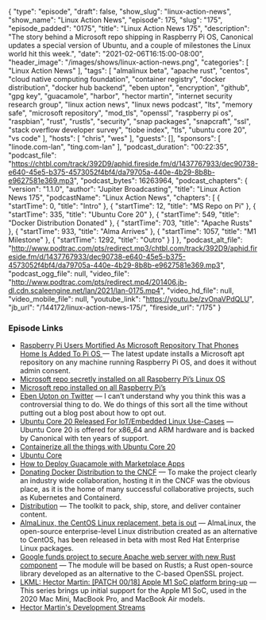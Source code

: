 {
  "type": "episode",
  "draft": false,
  "show_slug": "linux-action-news",
  "show_name": "Linux Action News",
  "episode": 175,
  "slug": "175",
  "episode_padded": "0175",
  "title": "Linux Action News 175",
  "description": "The story behind a Microsoft repo shipping in Raspberry Pi OS, Canonical updates a special version of Ubuntu, and a couple of milestones the Linux world hit this week.",
  "date": "2021-02-06T16:15:00-08:00",
  "header_image": "/images/shows/linux-action-news.png",
  "categories": [
    "Linux Action News"
  ],
  "tags": [
    "almalinux beta",
    "apache rust",
    "centos",
    "cloud native computing foundation",
    "container registry",
    "docker distribution",
    "docker hub backend",
    "eben upton",
    "encryption",
    "github",
    "gpg key",
    "guacamole",
    "harbor",
    "hector martin",
    "internet security research group",
    "linux action news",
    "linux news podcast",
    "lts",
    "memory safe",
    "microsoft repository",
    "mod_tls",
    "openssl",
    "raspberry pi os",
    "raspbian",
    "rust",
    "rustls",
    "security",
    "snap packages",
    "snapcraft",
    "ssl",
    "stack overflow developer survey",
    "tiobe index",
    "tls",
    "ubuntu core 20",
    "vs code"
  ],
  "hosts": [
    "chris",
    "wes"
  ],
  "guests": [],
  "sponsors": [
    "linode.com-lan",
    "ting.com-lan"
  ],
  "podcast_duration": "00:22:35",
  "podcast_file": "https://chtbl.com/track/392D9/aphid.fireside.fm/d/1437767933/dec90738-e640-45e5-b375-4573052f4bf4/da79705a-440e-4b29-8b8b-e9627581e369.mp3",
  "podcast_bytes": 16263964,
  "podcast_chapters": {
    "version": "1.1.0",
    "author": "Jupiter Broadcasting",
    "title": "Linux Action News 175",
    "podcastName": "Linux Action News",
    "chapters": [
      {
        "startTime": 0,
        "title": "Intro"
      },
      {
        "startTime": 12,
        "title": "MS Repo on Pi"
      },
      {
        "startTime": 335,
        "title": "Ubuntu Core 20"
      },
      {
        "startTime": 549,
        "title": "Docker Distribution Donated"
      },
      {
        "startTime": 703,
        "title": "Apache Rusts"
      },
      {
        "startTime": 933,
        "title": "Alma Arrives"
      },
      {
        "startTime": 1057,
        "title": "M1 Milestone"
      },
      {
        "startTime": 1292,
        "title": "Outro"
      }
    ]
  },
  "podcast_alt_file": "http://www.podtrac.com/pts/redirect.mp3/chtbl.com/track/392D9/aphid.fireside.fm/d/1437767933/dec90738-e640-45e5-b375-4573052f4bf4/da79705a-440e-4b29-8b8b-e9627581e369.mp3",
  "podcast_ogg_file": null,
  "video_file": "http://www.podtrac.com/pts/redirect.mp4/201406.jb-dl.cdn.scaleengine.net/lan/2021/lan-0175.mp4",
  "video_hd_file": null,
  "video_mobile_file": null,
  "youtube_link": "https://youtu.be/zvOnaVPdQLU",
  "jb_url": "/144172/linux-action-news-175/",
  "fireside_url": "/175"
}


### Episode Links

  * [Raspberry Pi Users Mortified As Microsoft Repository That Phones Home Is Added To Pi OS ](https://hothardware.com/news/raspberry-pi-microsoft-repository-phones-home-added-pi-os "Raspberry Pi Users Mortified As Microsoft Repository That Phones Home Is Added To Pi OS ") — The latest update installs a Microsoft apt repository on any machine running Raspberry Pi OS, and does it without admin consent.
  * [Microsoft repo secretly installed on all Raspberry Pi’s Linux OS](https://www.cyberciti.biz/linux-news/heads-up-microsoft-repo-secretly-installed-on-all-raspberry-pis-linux-os/ "Microsoft repo secretly installed on all Raspberry Pi’s Linux OS")
  * [Microsoft repo installed on all Raspberry Pi’s](https://www.reddit.com/r/linux/comments/lbu0t1/microsoft_repo_installed_on_all_raspberry_pis/ "Microsoft repo installed on all Raspberry Pi’s")
  * [Eben Upton on Twitter](https://twitter.com/EbenUpton/status/1357058711873871872 "Eben Upton on Twitter") — I can’t understand why you think this was a controversial thing to do. We do things of this sort all the time without putting out a blog post about how to opt out. 
  * [Ubuntu Core 20 Released For IoT/Embedded Linux Use-Cases](https://www.phoronix.com/scan.php?page=news_item&px=Ubuntu-Core-20-Released "Ubuntu Core 20 Released For IoT/Embedded Linux Use-Cases") — Ubuntu Core 20 is offered for x86_64 and ARM hardware and is backed by Canonical with ten years of support. 
  * [Containerize all the things with Ubuntu Core 20](https://arstechnica.com/gadgets/2021/02/ubuntu-core-20-adds-secure-boot-with-hardware-backed-encryption/?amp=1 "Containerize all the things with Ubuntu Core 20")
  * [Ubuntu Core](https://ubuntu.com/core "Ubuntu Core")
  * [How to Deploy Guacamole with Marketplace Apps](https://www.linode.com/docs/guides/deploy-guacamole-with-marketplace-apps/ "How to Deploy Guacamole with Marketplace Apps")
  * [Donating Docker Distribution to the CNCF](https://www.docker.com/blog/donating-docker-distribution-to-the-cncf/ "Donating Docker Distribution to the CNCF") — To make the project clearly an industry wide collaboration, hosting it in the CNCF was the obvious place, as it is the home of many successful collaborative projects, such as Kubernetes and Containerd. 
  * [Distribution](https://github.com/distribution/distribution "Distribution") — The toolkit to pack, ship, store, and deliver container content.
  * [AlmaLinux, the CentOS Linux replacement, beta is out](https://www.zdnet.com/article/almalinux-the-centos-linux-replacement-beta-is-out/#ftag=RSSbaffb68 "AlmaLinux, the CentOS Linux replacement, beta is out") — AlmaLinux, the open-source enterprise-level Linux distribution created as an alternative to CentOS, has been released in beta with most Red Hat Enterprise Linux packages. 
  * [Google funds project to secure Apache web server with new Rust component](https://www.zdnet.com/article/google-funds-project-to-secure-apache-web-server-project-with-new-rust-component/ "Google funds project to secure Apache web server with new Rust component") — The module will be based on Rustls; a Rust open-source library developed as an alternative to the C-based OpenSSL project. 
  * [LKML: Hector Martin: [PATCH 00/18] Apple M1 SoC platform bring-up](https://lkml.org/lkml/2021/2/4/1177 "LKML: Hector Martin: \[PATCH 00/18\] Apple M1 SoC platform bring-up") — This series brings up initial support for the Apple M1 SoC, used in the 2020 Mac Mini, MacBook Pro, and MacBook Air models. 
  * [Hector Martin's Development Streams](https://www.youtube.com/c/marcan42/videos "Hector Martin's Development Streams")


